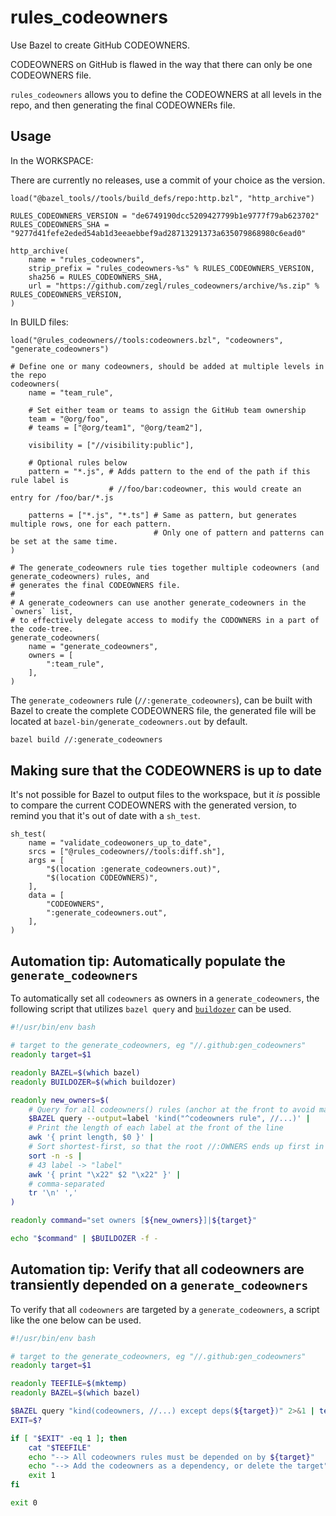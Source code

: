 # rules_codeowners

Use Bazel to create GitHub CODEOWNERS.

CODEOWNERS on GitHub is flawed in the way that there can only be one CODEOWNERS file.

`rules_codeowners` allows you to define the CODEOWNERS at all levels in the repo, and then generating the final CODEOWNERs file.

## Usage

In the WORKSPACE:

There are currently no releases, use a commit of your choice as the version.

```bzl
load("@bazel_tools//tools/build_defs/repo:http.bzl", "http_archive")

RULES_CODEOWNERS_VERSION = "de6749190dcc5209427799b1e9777f79ab623702"
RULES_CODEOWNERS_SHA = "9277d41fefe2eded54ab1d3eeaebbef9ad28713291373a635079868980c6ead0"

http_archive(
    name = "rules_codeowners",
    strip_prefix = "rules_codeowners-%s" % RULES_CODEOWNERS_VERSION,
    sha256 = RULES_CODEOWNERS_SHA,
    url = "https://github.com/zegl/rules_codeowners/archive/%s.zip" % RULES_CODEOWNERS_VERSION,
)
```

In BUILD files:

```bzl
load("@rules_codeowners//tools:codeowners.bzl", "codeowners", "generate_codeowners")

# Define one or many codeowners, should be added at multiple levels in the repo
codeowners(
    name = "team_rule",

    # Set either team or teams to assign the GitHub team ownership
    team = "@org/foo",
    # teams = ["@org/team1", "@org/team2"],

    visibility = ["//visibility:public"],

    # Optional rules below
    pattern = "*.js", # Adds pattern to the end of the path if this rule label is
                      # //foo/bar:codeowner, this would create an entry for /foo/bar/*.js

    patterns = ["*.js", "*.ts"] # Same as pattern, but generates multiple rows, one for each pattern.
                                # Only one of pattern and patterns can be set at the same time.
)

# The generate_codeowners rule ties together multiple codeowners (and generate_codeowners) rules, and
# generates the final CODEOWNERS file.
#
# A generate_codeowners can use another generate_codeowners in the `owners` list,
# to effectively delegate access to modify the CODOWNERS in a part of the code-tree.
generate_codeowners(
    name = "generate_codeowners",
    owners = [
        ":team_rule",
    ],
)
```


The `generate_codeowners` rule (`//:generate_codeowners`), can be built with Bazel to create
the complete CODEOWNERS file, the generated file will be located at `bazel-bin/generate_codeowners.out` by default.

```bash
bazel build //:generate_codeowners
```

## Making sure that the CODEOWNERS is up to date

It's not possible for Bazel to output files to the workspace, but it _is_ possible to compare the current CODEOWNERS
with the generated version, to remind you that it's out of date with a `sh_test`.


```bzl
sh_test(
    name = "validate_codeowoners_up_to_date",
    srcs = ["@rules_codeowners//tools:diff.sh"],
    args = [
        "$(location :generate_codeowners.out)",
        "$(location CODEOWNERS)",
    ],
    data = [
        "CODEOWNERS",
        ":generate_codeowners.out",
    ],
)
```

## Automation tip: Automatically populate the `generate_codeowners`

To automatically set all `codeowners` as owners in a `generate_codeowners`, the following script that utilizes `bazel query` and [`buildozer`](https://github.com/bazelbuild/buildtools/tree/master/buildozer) can be used.

```bash
#!/usr/bin/env bash

# target to the generate_codeowners, eg "//.github:gen_codeowners"
readonly target=$1

readonly BAZEL=$(which bazel)
readonly BUILDOZER=$(which buildozer)

readonly new_owners=$(
    # Query for all codeowners() rules (anchor at the front to avoid match on generate_codeowners rule)
    $BAZEL query --output=label 'kind("^codeowners rule", //...)' |
    # Print the length of each label at the front of the line
    awk '{ print length, $0 }' |
    # Sort shortest-first, so that the root //:OWNERS ends up first in CODEOWNERS
    sort -n -s |
    # 43 label -> "label"
    awk '{ print "\x22" $2 "\x22" }' |
    # comma-separated
    tr '\n' ','
)

readonly command="set owners [${new_owners}]|${target}"

echo "$command" | $BUILDOZER -f -
```

## Automation tip: Verify that all codeowners are transiently depended on a `generate_codeowners`

To verify that all `codeowners` are targeted by a `generate_codeowners`, a script like the one below can be used.

```bash
#!/usr/bin/env bash

# target to the generate_codeowners, eg "//.github:gen_codeowners"
readonly target=$1

readonly TEEFILE=$(mktemp)
readonly BAZEL=$(which bazel)

$BAZEL query "kind(codeowners, //...) except deps(${target})" 2>&1 | tee "$TEEFILE" | grep "Empty results"
EXIT=$?

if [ "$EXIT" -eq 1 ]; then
    cat "$TEEFILE"
    echo "--> All codeowners rules must be depended on by ${target}"
    echo "--> Add the codeowners as a dependency, or delete the target"
    exit 1
fi

exit 0
```
